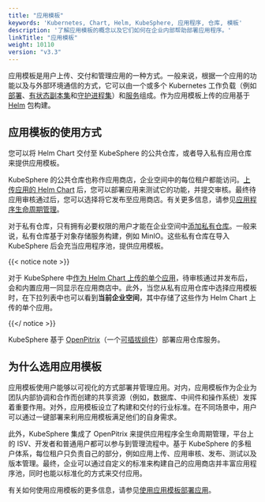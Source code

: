 ```yaml
---
title: "应用模板"
keywords: 'Kubernetes, Chart, Helm, KubeSphere, 应用程序, 仓库, 模板'
description: '了解应用模板的概念以及它们如何在企业内部帮助部署应用程序。'
linkTitle: "应用模板"
weight: 10110
version: "v3.3"
---
```


应用模板是用户上传、交付和管理应用的一种方式。一般来说，根据一个应用的功能以及与外部环境通信的方式，它可以由一个或多个 Kubernetes 工作负载（例如[部署](../../../project-user-guide/application-workloads/deployments/)、[有状态副本集](../../../project-user-guide/application-workloads/statefulsets/)和[守护进程集](../../../project-user-guide/application-workloads/daemonsets/)）和[服务](../../../project-user-guide/application-workloads/services/)组成。作为应用模板上传的应用基于 [Helm](https://helm.sh/) 包构建。

## 应用模板的使用方式

您可以将 Helm Chart 交付至 KubeSphere 的公共仓库，或者导入私有应用仓库来提供应用模板。

KubeSphere 的公共仓库也称作应用商店，企业空间中的每位租户都能访问。[上传应用的 Helm Chart](../../../workspace-administration/upload-helm-based-application/) 后，您可以部署应用来测试它的功能，并提交审核。最终待应用审核通过后，您可以选择将它发布至应用商店。有关更多信息，请参见[应用程序生命周期管理](../../../application-store/app-lifecycle-management/)。

对于私有仓库，只有拥有必要权限的用户才能在企业空间中[添加私有仓库](../../../workspace-administration/app-repository/import-helm-repository/)。一般来说，私有仓库基于对象存储服务构建，例如 MinIO。这些私有仓库在导入 KubeSphere 后会充当应用程序池，提供应用模板。

{{< notice note >}}

对于 KubeSphere 中[作为 Helm Chart 上传的单个应用](../../../workspace-administration/upload-helm-based-application/)，待审核通过并发布后，会和内置应用一同显示在应用商店中。此外，当您从私有应用仓库中选择应用模板时，在下拉列表中也可以看到**当前企业空间**，其中存储了这些作为 Helm Chart 上传的单个应用。

{{</ notice >}} 

KubeSphere 基于 [OpenPitrix](https://github.com/openpitrix/openpitrix)（一个[可插拔组件](../../../pluggable-components/app-store/)）部署应用仓库服务。

## 为什么选用应用模板

应用模板使用户能够以可视化的方式部署并管理应用。对内，应用模板作为企业为团队内部协调和合作而创建的共享资源（例如，数据库、中间件和操作系统）发挥着重要作用。对外，应用模板设立了构建和交付的行业标准。在不同场景中，用户可以通过一键部署来利用应用模板满足他们的自身需求。

此外，KubeSphere 集成了 OpenPitrix 来提供应用程序全生命周期管理，平台上的 ISV、开发者和普通用户都可以参与到管理流程中。基于 KubeSphere 的多租户体系，每位租户只负责自己的部分，例如应用上传、应用审核、发布、测试以及版本管理。最终，企业可以通过自定义的标准来构建自己的应用商店并丰富应用程序池，同时也能以标准化的方式来交付应用。

有关如何使用应用模板的更多信息，请参见[使用应用模板部署应用](../../../project-user-guide/application/deploy-app-from-template/)。